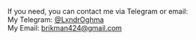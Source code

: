 If you need, you can contact me via Telegram or email:<br>
My Telegram: <a href="https://t.me/Lxndroghma">@LxndrOghma</a><br>
My Email: <a href="mailto:brikman424@gmail.com">brikman424@gmail.com</a>
